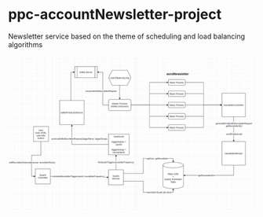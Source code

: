 # ppc-accountNewsletter-project

Newsletter service based on the theme of scheduling and load balancing algorithms

![](src/main/resources/Project%20Diagram.png)

